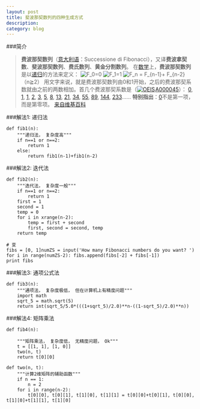 ```yaml
---
layout: post
title: 斐波那契数列的四种生成方式
description:
category: blog
---
```




###简介
>**费波那契数列**（[意大利语](https://zh.wikipedia.org/wiki/%E6%84%8F%E5%A4%A7%E5%88%A9%E8%AF%AD)：Successione di Fibonacci），又译**费波拿契数**、**斐波那契数列**、**费氏数列**、**黄金分割数列**。
在[数学](https://zh.wikipedia.org/wiki/%E6%95%B8%E5%AD%B8)上，**费波那契数列**是以[递归](https://zh.wikipedia.org/wiki/%E9%80%92%E5%BD%92)的方法来定义：
![F_0=0](https://upload.wikimedia.org/math/1/2/2/1221e9d9d36b7a0f2316b6a7a711920b.png)
![F_1=1](https://upload.wikimedia.org/math/5/f/7/5f7ecb7615ac05255f6e6a5012230216.png)
![F_n = F_{n-1}+ F_{n-2}](https://upload.wikimedia.org/math/1/a/4/1a4da05124f61db47a4805b411ff8c3b.png)（n≧2）
用文字来说，就是费波那契数列由0和1开始，之后的费波那契系数就由之前的两数相加。首几个费波那契系数是（[![OEIS](https://upload.wikimedia.org/wikipedia/commons/thumb/d/d8/OEISicon_light.svg/14px-OEISicon_light.svg.png)](https://zh.wikipedia.org/wiki/OEIS) [A000045](https://oeis.org/A000045)）：
[0](https://zh.wikipedia.org/wiki/0), [1](https://zh.wikipedia.org/wiki/1), [1](https://zh.wikipedia.org/wiki/1), [2](https://zh.wikipedia.org/wiki/2), [3](https://zh.wikipedia.org/wiki/3), [5](https://zh.wikipedia.org/wiki/5), [8](https://zh.wikipedia.org/wiki/8), [13](https://zh.wikipedia.org/wiki/13), [21](https://zh.wikipedia.org/wiki/21), [34](https://zh.wikipedia.org/wiki/34), [55](https://zh.wikipedia.org/wiki/55), [89](https://zh.wikipedia.org/wiki/89), [144](https://zh.wikipedia.org/wiki/144), [233](https://zh.wikipedia.org/wiki/233)……
**特别指出**：[0](https://zh.wikipedia.org/wiki/0)不是第一项，而是第零项。
[来自维基百科](https://zh.wikipedia.org/wiki/%E6%96%90%E6%B3%A2%E9%82%A3%E5%A5%91%E6%95%B0%E5%88%97)

###解法1: 递归法
```
def fib1(n):
    """递归法， 复杂度高"""
    if n==1 or n==2:
        return 1
    else:
        return fib1(n-1)+fib1(n-2)
```
###解法2: 迭代法
```
def fib2(n):
    """迭代法， 复杂度一般"""
    if n==1 or n==2:
        return 1
    first = 1
    second = 1
    temp = 0
    for i in xrange(n-2):
        temp = first + second
        first, second = second, temp
    return temp

# 变
fibs = [0, 1]numZS = input('How many Fibonacci numbers do you want? ')
for i in range(numZS-2): fibs.append(fibs[-2] + fibs[-1])
print fibs
```

###解法3: 通项公式法
```
def fib3(n):
    """通项法， 复杂度极低， 但在计算机上有精度问题"""
    import math
    sqrt_5 = math.sqrt(5)
    return int(sqrt_5/5.0*(((1+sqrt_5)/2.0)**n-((1-sqrt_5)/2.0)**n))
```

###解法4: 矩阵乘法
```
def fib4(n):

    """矩阵乘法， 复杂度低， 无精度问题， Ok"""
    t = [[1, 1], [1, 0]]
    two(n, t)
    return t[0][0]

def two(n, t):
    """计算2维矩阵的辅助函数"""
    if n == 1:
        n = 2
    for i in range(n-2):
        t[0][0], t[0][1], t[1][0], t[1][1] = t[0][0]+t[0][1], t[0][0], t[1][0]+t[1][1], t[1][0]
```